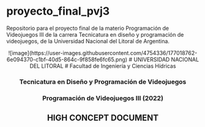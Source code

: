 # proyecto_final_pvj3
Repositorio para el proyecto final de la materio Programación de Videojuegos III de la carrera Tecnicatura en diseño y programación de videojuegos, de la Universidad Nacional del Litoral de Argentina.
<center>
![image](https://user-images.githubusercontent.com/4754336/177018762-6e094370-c1bf-40d5-864c-9f858fe6fc65.png)
# UNIVERSIDAD NACIONAL DEL LITORAL
# Facultad de Ingeniería y Ciencias Hídricas




### Tecnicatura en Diseño y Programación de Videojuegos
### Programación de Videojuegos III (2022)



## HIGH CONCEPT DOCUMENT

</center>
